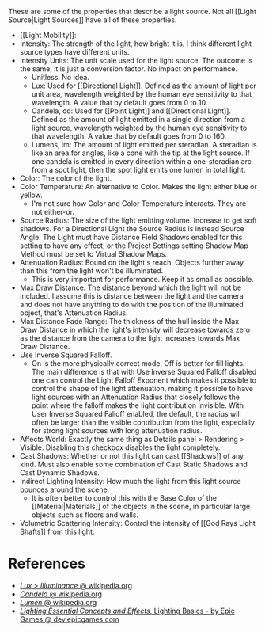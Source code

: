 These are some of the properties that describe a light source.
Not all [[Light Source|Light Sources]] have all of these properties.

- [[Light Mobility]]:
- Intensity: The strength of the light, how bright it is. I think different light source types have different units.
- Intensity Units: The unit scale used for the light source. The outcome is the same, it is just a conversion factor. No impact on performance.
	- Unitless: No idea.
	- Lux: Used for [[Directional Light]]. Defined as the amount of light per unit area, wavelength weighted by the human eye sensitivity to that wavelength.  A value that by default goes from 0 to 10.
	- Candela, cd: Used for [[Point Light]] and [[Directional Light]]. Defined as the amount of light emitted in a single direction from a light source, wavelength weighted by the human eye sensitivity to that wavelength. A value that by default goes from 0 to 160.
	- Lumens, lm: The amount of light emitted per steradian. A steradian is like an area for angles, like a cone with the tip at the light source. If one candela is emitted in every direction within a one-steradian arc from a spot light, then the spot light emits one lumen in total light.
- Color: The color of the light.
- Color Temperature: An alternative to Color. Makes the light either blue or yellow.
	- I'm not sure how Color and Color Temperature interacts. They are not either-or.
- Source Radius: The size of the light emitting volume. Increase to get soft shadows. For a Directional Light the Source Radius is instead Source Angle. The Light must have Distance Field Shadows enabled for this setting to have any effect, or the Project Settings setting Shadow Map Method must be set to Virtual Shadow Maps.
- Attenuation Radius: Bound on the light's reach. Objects further away than this from the light won't be illuminated.
	- This is very important for performance. Keep it as small as possible.
- Max Draw Distance: The distance beyond which the light will not be included. I assume this is distance between the light and the camera and does not have anything to do with the position of the illuminated object, that's Attenuation Radius.
- Max Distance Fade Range: The thickness of the hull inside the Max Draw Distance in which the light's intensity will decrease towards zero as the distance from the camera to the light increases towards Max Draw Distance.
- Use Inverse Squared Falloff.
  - On is the more physically correct mode. Off is better for fill lights. The main difference is that with Use Inverse Squared Falloff disabled one can control the Light Falloff Exponent which makes it possible to control the shape of the light attenuation, making it possible to have light sources with an Attenuation Radius that closely follows the point where the falloff makes the light contribution invisible. With User Inverse Squared Falloff enabled, the default, the radius will often be larger than the visible contribution from the light, especially for strong light sources with long attenuation radius.
- Affects World: Exactly the same thing as Details panel > Rendering > Visible. Disabling this checkbox disables the light completely.
- Cast Shadows: Whether or not this light can cast [[Shadows]] of any kind. Must also enable some combination of Cast Static Shadows and Cast Dynamic Shadows.
- Indirect Lighting Intensity: How much the light from this light source bounces around the scene.
	- It is often better to control this with the Base Color of the [[Material|Materials]] of the objects in the scene, in particular large objects such as floors and walls.
- Volumetric Scattering Intensity: Control the intensity of [[God Rays Light Shafts]] from this light.


# References
- [_Lux_ > _Illuminance_ @ wikipedia.org](https://en.wikipedia.org/wiki/Lux#Illuminance)
- [_Candela_ @ wikipedia.org](https://en.wikipedia.org/wiki/Candela)
- [_Lumen_ @ wikipedia.org](https://en.wikipedia.org/wiki/Lumen_(unit))
- [_Lighting Essential Concepts and Effects_, Lighting Basics - by Epic Games @ dev.epicgames.com](https://dev.epicgames.com/community/learning/courses/Xwp/lighting-essential-concepts-and-effects/W0K/lighting-basics)
